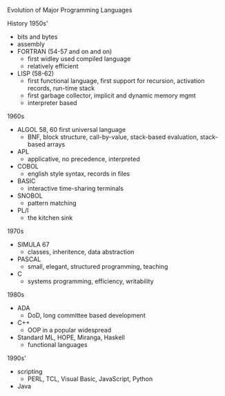 Evolution of Major Programming Languages

History 1950s' 
- bits and bytes
- assembly
- FORTRAN (54-57 and on and on)
    - first widley used compiled language   
    - relatively efficient
- LISP (58-62)
    - first functional language, first support for recursion, activation records, run-time stack
    - first garbage collector, implicit and dynamic memory mgmt
    - interpreter based

1960s
- ALGOL 58, 60 first universal language
    - BNF, block structure, call-by-value, stack-based evaluation, stack-based arrays
- APL
    - applicative, no precedence, interpreted
- COBOL
    - english style syntax, records in files
- BASIC
    - interactive time-sharing terminals
- SNOBOL
    - pattern matching
- PL/I
    - the kitchen sink

1970s
- SIMULA 67
    - classes, inheritence, data abstraction
- PASCAL
    - small, elegant, structured programming, teaching
- C
    - systems programming, efficiency, writability

1980s
- ADA
    - DoD, long committee based development
- C++
    - OOP in a popular widespread
- Standard ML, HOPE, Miranga, Haskell
    - functional languages

1990s'
- scripting
    - PERL, TCL, Visual Basic, JavaScript, Python
- Java

